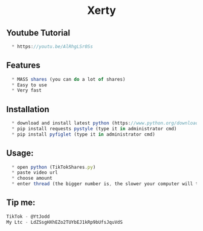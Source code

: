 <h1 align="center">Xerty

## Youtube Tutorial
``` js
  * https://youtu.be/AlRhgLSr0Ss
```

## Features
```js
  * MASS shares (you can do a lot of shares)
  * Easy to use
  * Very fast
```

## Installation
```js
  * download and install latest python (https://www.python.org/downloads/)
  * pip install requests pystyle (type it in administrator cmd)
  * pip install pyfiglet (type it in administrator cmd)
```

##  Usage:
```js
  * open python (TikTokShares.py)
  * paste video url
  * choose amount
  * enter thread (the bigger number is, the slower your computer will turn)
```

##  Tip me:
```js
TikTok - @YtJodd
My Ltc - LdZSsgHXhEZo2TUYbEJ1kRp9bUfsJquVdS
```
